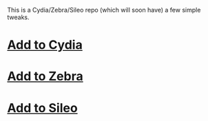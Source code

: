 This is a Cydia/Zebra/Sileo repo (which will soon have) a few simple tweaks.  
# [Add to Cydia](cydia://url/https://cydia.saurik.com/api/share#?source=https://repo.crrapi.xyz/)  
# [Add to Zebra](zbra://sources/add/https://repo.crrapi.xyz/)  
# [Add to Sileo](sileo://source/https://repo.crrapi.xyz/)